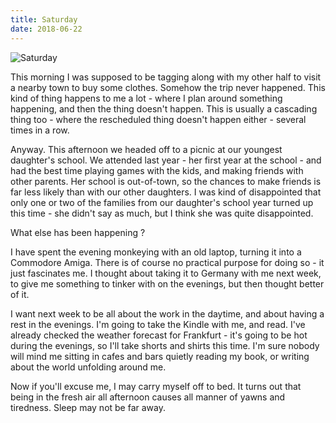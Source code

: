 ```yaml
---
title: Saturday
date: 2018-06-22
---
```


![Saturday](https://source.unsplash.com/cckf4TsHAuw/1600x900)

This morning I was supposed to be tagging along with my other half to visit a nearby town to buy some clothes. Somehow the trip never happened. This kind of thing happens to me a lot - where I plan around something happening, and then the thing doesn't happen. This is usually a cascading thing too - where the rescheduled thing doesn't happen either - several times in a row.

Anyway. This afternoon we headed off to a picnic at our youngest daughter's school. We attended last year - her first year at the school - and had the best time playing games with the kids, and making friends with other parents. Her school is out-of-town, so the chances to make friends is far less likely than with our other daughters. I was kind of disappointed that only one or two of the families from our daughter's school year turned up this time - she didn't say as much, but I think she was quite disappointed.

What else has been happening ?

I have spent the evening monkeying with an old laptop, turning it into a Commodore Amiga. There is of course no practical purpose for doing so - it just fascinates me. I thought about taking it to Germany with me next week, to give me something to tinker with on the evenings, but then thought better of it.

I want next week to be all about the work in the daytime, and about having a rest in the evenings. I'm going to take the Kindle with me, and read. I've already checked the weather forecast for Frankfurt - it's going to be hot during the evenings, so I'll take shorts and shirts this time. I'm sure nobody will mind me sitting in cafes and bars quietly reading my book, or writing about the world unfolding around me.

Now if you'll excuse me, I may carry myself off to bed. It turns out that being in the fresh air all afternoon causes all manner of yawns and tiredness. Sleep may not be far away.